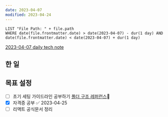 ```yaml
---
date: 2023-04-07
modified: 2023-04-24
---
```


```dataview
LIST "File Path: " + file.path
WHERE date(file.frontmatter.date) > date(2023-04-07) - dur(1 day) AND date(file.frontmatter.date) < date(2023-04-07) + dur(1 day)
```

[2023-04-07 daily tech note](src/contents/topic/tech-review/T2023-04-07/T2023-04-07.md)

## 한 일

## 목표 설정

- [ ] 초기 세팅 가이드라인 공부하기 [폴더 구조 레퍼런스](../../../site/develop/폴더%20구조%20레퍼런스.md)🔼
- [x] 자격증 공부 ✅ 2023-04-25
- [ ] 리액트 공식문서 정리
